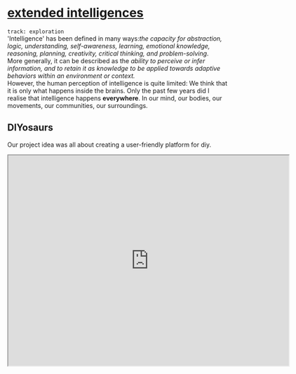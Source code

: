 # [extended intelligences](https://fablabbcn.github.io/mdef-docs/academic_year_2022_23/term_1_2022_23/extended_intelligences_2022_23/)  
`track: exploration`  
'Intelligence' has been defined in many ways:*the capacity for abstraction, logic, understanding, self-awareness, learning, emotional knowledge, reasoning, planning, creativity, critical thinking, and problem-solving*.  
More generally, it can be described as the *ability to perceive or infer information, and to retain it as knowledge to be applied towards adaptive behaviors within an environment or context.*  
However, the human perception of intelligence is quite limited: We think that it is only what happens inside the brains. Only the past few years did I realise that intelligence happens **everywhere**. In our mind, our bodies, our movements, our communities, our surroundings.  



## DIYosaurs  
Our project idea was all about creating a user-friendly platform for diy.  
<iframe src="https://drive.google.com/file/d/184Cd-Xiug8Q97-E9UmpPu0RpM6Ush5v9/preview" width="640" height="480" allow="autoplay"></iframe>
